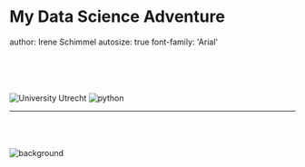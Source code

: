 
My Data Science Adventure
=======================================================
author: Irene Schimmel
autosize: true
font-family: 'Arial'

<br><br><br><br>
![University Utrecht](https://www.uu.nl/masters/sites/all/themes/uubasetheme/images/logo-en.svg)
![python](https://www.python.org/static/img/python-logo.png)
***
<br><br><br>
![background](https://www.uu.nl/masters/sites/default/files/styles/image_385x257/public/images/master-applied-data-science.jpg?itok=3TBbE9zI&timestamp=1621499606)


